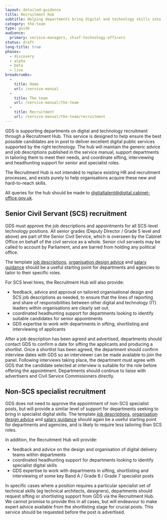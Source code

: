 ```yaml
---
layout: detailed-guidance
title: Recruitment Hub
subtitle: Helping departments bring digital and technology skills into government
category: the-team
type: guide
audience:
  primary: service-managers, chief-technology-officers
status: draft
long-title: true
phases:
  - discovery
  - alpha
  - beta
  - live
breadcrumbs:
  -
    title: Home
    url: /service-manual
  -
    title: The team
    url: /service-manual/the-team
  -
    title: Recruitment
    url: /service-manual/the-team/recruitment
---
```


GDS is supporting departments on digital and technology recruitment through a Recruitment Hub. This service is designed to help ensure the best possible candidates are in post to deliver excellent digital public services supported by the right technology. The hub will maintain the generic advice and job descriptions published in the service manual, support departments in tailoring them to meet their needs, and coordinate sifting, interviewing and headhunting support for senior and specialist roles.

The Recruitment Hub is not intended to replace existing HR and recruitment processes, and exists purely to help organisations acquire these new and hard-to-reach skills.

All queries for the hub should be made to [digitaltalent@digital.cabinet-office.gov.uk](mailto:digitaltalent@digital.cabinet-office.gov.uk).

## Senior Civil Servant (SCS) recruitment

GDS must approve the job descriptions and appointments for all SCS-level technology positions. All senior grades (Deputy Director / Grade 5 level and above) are part of the Senior Civil Service, which is overseen by the Cabinet Office on behalf of the civil service as a whole. Senior civil servants may be called to account by Parliament, and are barred from holding any political office. 

The template [job descriptions](/service-manual/the-team/recruitment/job-descriptions.html), [organisation design advice](/service-manual/the-team/recruitment/scs-orgdesign.html) and [salary guidance](/service-manual/the-team/recruitment/salary-advice.html) should be a useful starting point for departments and agencies to tailor to their specific roles.

For SCS level hires, the Recruitment Hub will also provide:

* feedback, advice and approval on tailored organisational design and SCS job descriptions as needed, to ensure that the lines of reporting and share of responsibilities between other digital and technology (IT) leaders within organisations are clearly set out.
* coordinated headhunting support for departments looking to identify suitable candidates for senior appointments
* GDS expertise to work with departments in sifting, shortlisting and interviewing of applicants

After a job description has been agreed and advertised, departments should contact GDS to confirm a date for sifting the applicants and producing a shortlist. Once a shortlist has been agreed, the department should confirm interview dates with GDS so an interviewer can be made available to join the panel. Following interviews taking place, the department must agree with GDS that the candidate selected at interview is suitable for the role before offering the appointment. Departments should continue to liaise with advertisers and Civil Service Commissioners directly.

## Non-SCS specialist recruitment

GDS does not need to approve the appointment of non-SCS specialist posts, but will provide a similar level of support for departments seeking to bring in specialist digital skills. The template [job descriptions](/service-manual/the-team/recruitment/job-descriptions.html), [organisation design advice](/service-manual/the-team/recruitment/scs-orgdesign.html) and [salary guidance](/service-manual/the-team/recruitment/salary-advice.html) should again be a useful starting point for departments and agencies, and is likely to require less tailoring than SCS roles.

In addition, the Recruitment Hub will provide:

* feedback and advice on the design and organisation of digital delivery teams within departments
* coordinated headhunting support for departments looking to identify specialist digital skills
* GDS expertise to work with departments in sifting, shortlisting and interviewing of some key Band A / Grade 6 / Grade 7 specialist posts

In specific cases where a position requires a particular specialist set of technical skills (eg technical architects, designers), departments should request sifting or shortlisting support from GDS via the Recruitment Hub. We cannot promise to provide this in all cases, but will endeavour to make expert advice available from the shortlisting stage for crucial posts. This service should be requested before the post is advertised.

